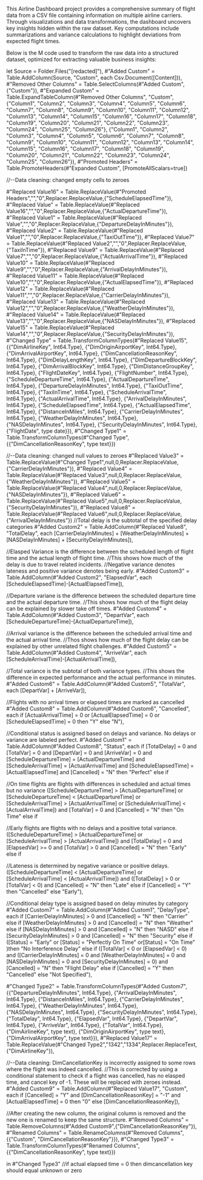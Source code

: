 This Airline Dashboard project provides a comprehensive summary of flight data from a CSV file containing information on multiple airline carriers. Through visualizations and data transformations, the dashboard uncovers key insights hidden within the raw dataset.
Key computations include summarizations and variance calculations to highlight deviations from expected flight times.


Below is the M code used to transform the raw data into a structured dataset, optimized for extracting valuable business insights:

let
Source = Folder.Files("[redacted]"),
#"Added Custom" = Table.AddColumn(Source, "Custom", each Csv.Document([Content])),
#"Removed Other Columns" = Table.SelectColumns(#"Added Custom",{"Custom"}),
#"Expanded Custom" = Table.ExpandTableColumn(#"Removed Other Columns", "Custom", {"Column1", "Column2", "Column3", "Column4", "Column5", "Column6", "Column7", "Column8", "Column9", "Column10", "Column11", "Column12", "Column13", "Column14", "Column15", "Column16", "Column17", "Column18", "Column19", "Column20", "Column21", "Column22", "Column23", "Column24", "Column25", "Column26"}, {"Column1", "Column2", "Column3", "Column4", "Column5", "Column6", "Column7", "Column8", "Column9", "Column10", "Column11", "Column12", "Column13", "Column14", "Column15", "Column16", "Column17", "Column18", "Column19", "Column20", "Column21", "Column22", "Column23", "Column24", "Column25", "Column26"}),
#"Promoted Headers" = Table.PromoteHeaders(#"Expanded Custom", [PromoteAllScalars=true])

//--Data cleaning: changed empty cells to zeroes 

#"Replaced Value16" = Table.ReplaceValue(#"Promoted Headers","","0",Replacer.ReplaceValue,{"ScheduleElapsedTime"}),
#"Replaced Value" = Table.ReplaceValue(#"Replaced Value16","","0",Replacer.ReplaceValue,{"ActualDepartureTime"}),
#"Replaced Value1" = Table.ReplaceValue(#"Replaced Value","","0",Replacer.ReplaceValue,{"DepartureDelayInMinutes"}),
#"Replaced Value2" = Table.ReplaceValue(#"Replaced Value1","","0",Replacer.ReplaceValue,{"TaxiOutTime"}),
#"Replaced Value7" = Table.ReplaceValue(#"Replaced Value2","","0",Replacer.ReplaceValue,{"TaxiInTime"}),
#"Replaced Value9" = Table.ReplaceValue(#"Replaced Value7","","0",Replacer.ReplaceValue,{"ActualArrivalTime"}),
#"Replaced Value10" = Table.ReplaceValue(#"Replaced Value9","","0",Replacer.ReplaceValue,{"ArrivalDelayInMinutes"}),
#"Replaced Value11" = Table.ReplaceValue(#"Replaced Value10","","0",Replacer.ReplaceValue,{"ActualElapsedTime"}),
#"Replaced Value12" = Table.ReplaceValue(#"Replaced Value11","","0",Replacer.ReplaceValue,{"CarrierDelayInMinutes"}),
#"Replaced Value13" = Table.ReplaceValue(#"Replaced Value12","","0",Replacer.ReplaceValue,{"WeatherDelayInMinutes"}),
#"Replaced Value14" = Table.ReplaceValue(#"Replaced Value13","","0",Replacer.ReplaceValue,{"NASDelayInMinutes"}),
#"Replaced Value15" = Table.ReplaceValue(#"Replaced Value14","","0",Replacer.ReplaceValue,{"SecurityDelayInMinutes"}),
#"Changed Type" = Table.TransformColumnTypes(#"Replaced Value15",{{"DimAirlineKey", Int64.Type}, {"DimOriginAirportKey", Int64.Type}, {"DimArrivalAirportKey", Int64.Type}, {"DimCancellationReasonKey", Int64.Type}, {"DimDelayLengthKey", Int64.Type}, {"DimDepartureBlockKey", Int64.Type}, {"DimArrivalBlockKey", Int64.Type}, {"DimDistanceGroupKey", Int64.Type}, {"FlightDateKey", Int64.Type}, {"FlightNumber", Int64.Type}, {"ScheduleDepartureTime", Int64.Type}, {"ActualDepartureTime", Int64.Type}, {"DepartureDelayInMinutes", Int64.Type}, {"TaxiOutTime", Int64.Type}, {"TaxiInTime", Int64.Type}, {"ScheduleArrivalTime", Int64.Type}, {"ActualArrivalTime", Int64.Type}, {"ArrivalDelayInMinutes", Int64.Type}, {"ScheduleElapsedTime", Int64.Type}, {"ActualElapsedTime", Int64.Type}, {"DistanceInMiles", Int64.Type}, {"CarrierDelayInMinutes", Int64.Type}, {"WeatherDelayInMinutes", Int64.Type}, {"NASDelayInMinutes", Int64.Type}, {"SecurityDelayInMinutes", Int64.Type}, {"FlightDate", type date}}),
#"Changed Type1" = Table.TransformColumnTypes(#"Changed Type",{{"DimCancellationReasonKey", type text}})

//--Data cleaning: changed null values to zeroes 
#"Replaced Value3" = Table.ReplaceValue(#"Changed Type1",null,0,Replacer.ReplaceValue,{"CarrierDelayInMinutes"}),
#"Replaced Value4" = Table.ReplaceValue(#"Replaced Value3",null,0,Replacer.ReplaceValue,{"WeatherDelayInMinutes"}),
#"Replaced Value5" = Table.ReplaceValue(#"Replaced Value4",null,0,Replacer.ReplaceValue,{"NASDelayInMinutes"}),
#"Replaced Value6" = Table.ReplaceValue(#"Replaced Value5",null,0,Replacer.ReplaceValue,{"SecurityDelayInMinutes"}),
#"Replaced Value8" = Table.ReplaceValue(#"Replaced Value6",null,0,Replacer.ReplaceValue,{"ArrivalDelayInMinutes"})
//Total delay is the subtotal of the specified delay categories
#"Added Custom2" = Table.AddColumn(#"Replaced Value8", "TotalDelay", each [CarrierDelayInMinutes] + [WeatherDelayInMinutes] + [NASDelayInMinutes] + [SecurityDelayInMinutes]),

 //Elasped Variance is the difference between the scheduled length of flight time and the actual length of flight time.
 //This shows how much of the delay is due to travel related incidents.
 //Negative variance denotes lateness and positive variance denotes being early.
 #"Added Custom3" = Table.AddColumn(#"Added Custom2", "ElapsedVar", each [ScheduleElapsedTime]-[ActualElapsedTime]),
 
 //Departure variane is the difference between the scheduled departure time and the actual departure time. 
 //This shows how much of the flight delay can be explained by slower take off times.
 #"Added Custom4" = Table.AddColumn(#"Added Custom3", "DepartVar", each [ScheduleDepartureTime]-[ActualDepartureTime]),
 
 //Arrival variance is the difference between the scheduled arrival time and the actual arrival time.
 //Thos shows how much of the flight delay can be explained by other unrelated flight challenges.
 #"Added Custom5" = Table.AddColumn(#"Added Custom4", "ArriveVar", each [ScheduleArrivalTime]-[ActualArrivalTime]),
 
 //Total variance is the subtotal of both variance types.
 //This shows the difference in expected performance and the actual performance in minutes. 
 #"Added Custom6" = Table.AddColumn(#"Added Custom5", "TotalVar", each [DepartVar] + [ArriveVar]),
 
 //Flights with no arrival times or elapsed times are marked as cancelled
 #"Added Custom8" = Table.AddColumn(#"Added Custom6", "Cancelled", each if [ActualArrivalTime] = 0 or [ActualElapsedTime] = 0 or [ScheduleElapsedTime] = 0 then "Y" else "N"),
 
 //Conditional status is assigned based on delays and variance. No delays or variance are labeled perfect.
 #"Added Custom1" = Table.AddColumn(#"Added Custom8", "Status", each if [TotalDelay] = 0 and [TotalVar] = 0 and [DepartVar] = 0 and [ArriveVar] = 0 
  and [ScheduleDepartureTime] = [ActualDepartureTime] and [ScheduleArrivalTime] = [ActualArrivalTime] 
     and [ScheduleElapsedTime] = [ActualElapsedTime] and [Cancelled] = "N" 
  then "Perfect" 
  else if 
  
  //On time flights are flights with differences in scheduled and actual times but no variance
     ([ScheduleDepartureTime] > [ActualDepartureTime] or [ScheduleDepartureTime] < [ActualDepartureTime] 
      or [ScheduleArrivalTime] > [ActualArrivalTime] or [ScheduleArrivalTime] < [ActualArrivalTime]) 
     and [TotalVar] = 0 and [Cancelled] = "N" 
  then "On Time" 
  else if 
  
  //Early flights are flights with no delays and a positive total variance. 
     ([ScheduleDepartureTime] > [ActualDepartureTime] or [ScheduleArrivalTime] > [ActualArrivalTime]) 
     and [TotalDelay] = 0 and [ElapsedVar] >= 0 and [TotalVar] > 0 and [Cancelled] = "N" 
  then "Early" 
  else if 
  
  //Lateness is determined by negative variance or positive delays. 
     ([ScheduleDepartureTime] < [ActualDepartureTime] or [ScheduleArrivalTime] < [ActualArrivalTime]) 
     and ([TotalDelay] > 0 or [TotalVar] < 0) and [Cancelled] = "N" 
  then "Late" 
  else if [Cancelled] = "Y" 
  then "Cancelled"
  else "Early"),
  
  //Conditional delay type is assigned based on delay minutes by category
 #"Added Custom7" = Table.AddColumn(#"Added Custom1", "DelayType", each if [CarrierDelayInMinutes] > 0 and [Cancelled] = "N" then "Carrier" 
else if [WeatherDelayInMinutes] > 0 and [Cancelled] = "N" then "Weather" 
else if [NASDelayInMinutes] > 0 and [Cancelled] = "N" then "NASD" 
else if [SecurityDelayInMinutes] > 0 and [Cancelled] = "N" then "Security" 
else if ([Status] = "Early" or [Status] = "Perfectly On Time" or[Status] = "On Time" )then "No Interference Delay"
else if ([TotalVar] < 0 or [ElapsedVar] < 0) and ([CarrierDelayInMinutes] = 0 and [WeatherDelayInMinutes] = 0 and [NASDelayInMinutes] = 0 and [SecurityDelayInMinutes] = 0) and [Cancelled] = "N" then "Flight Delay"
else if [Cancelled] = "Y" then "Cancelled"
else
"Not Specified"),

 #"Changed Type2" = Table.TransformColumnTypes(#"Added Custom7",{{"DepartureDelayInMinutes", Int64.Type}, {"ArrivalDelayInMinutes", Int64.Type}, {"DistanceInMiles", Int64.Type}, {"CarrierDelayInMinutes", Int64.Type}, {"WeatherDelayInMinutes", Int64.Type}, {"NASDelayInMinutes", Int64.Type}, {"SecurityDelayInMinutes", Int64.Type}, {"TotalDelay", Int64.Type}, {"ElapsedVar", Int64.Type}, {"DepartVar", Int64.Type}, {"ArriveVar", Int64.Type}, {"TotalVar", Int64.Type}, {"DimAirlineKey", type text}, {"DimOriginAirportKey", type text}, {"DimArrivalAirportKey", type text}}),
 #"Replaced Value17" = Table.ReplaceValue(#"Changed Type2","1342","1334",Replacer.ReplaceText,{"DimAirlineKey"}),
 
 //--Data cleaning: DimCancellationKey is incorrectly assigned to some rows where the flight was indeed cancelled.
 //This is corrected by using a conditional statement to check if a flight was cancelled, has no elasped time, and cancel key of -1. These will be replaced with zeroes instead.
 #"Added Custom9" = Table.AddColumn(#"Replaced Value17", "Custom", each if [Cancelled] = "Y" and [DimCancellationReasonKey] = "-1" and [ActualElapsedTime] = 0 then "0" else [DimCancellationReasonKey]),
 
  //After creating the new column, the original column is removed and the new one is renamed to keep the same structure.
 #"Removed Columns" = Table.RemoveColumns(#"Added Custom9",{"DimCancellationReasonKey"}),
 #"Renamed Columns" = Table.RenameColumns(#"Removed Columns",{{"Custom", "DimCancellationReasonKey"}}),
 #"Changed Type3" = Table.TransformColumnTypes(#"Renamed Columns",{{"DimCancellationReasonKey", type text}})
 

in
 #"Changed Type3"
 //if actual elapsed time = 0 then dimcancellation key should equal unknown or zero

